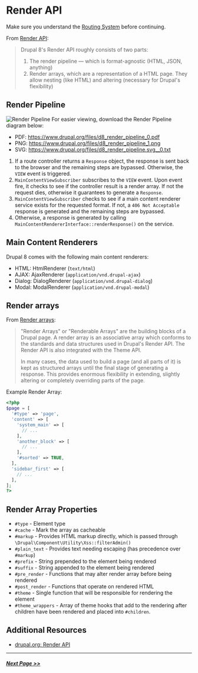 # Render API

Make sure you understand the [Routing System](4.4-essential-apis-routing.md) before continuing.

From [Render API](https://www.drupal.org/docs/8/api/render-api):
> Drupal 8's Render API roughly consists of two parts:
>
> 1. The render pipeline — which is format-agnostic (HTML, JSON, anything)
> 2. Render arrays, which are a representation of a HTML page. They allow nesting (like HTML) and altering (necessary for Drupal's flexibility)

## Render Pipeline
![Render Pipeline](images/render-pipeline.png "Render Pipeline")
For easier viewing, download the Render Pipeline diagram below:
- PDF: https://www.drupal.org/files/d8_render_pipeline_0.pdf
- PNG: https://www.drupal.org/files/d8_render_pipeline_1.png
- SVG: https://www.drupal.org/files/d8_render_pipeline.svg__0.txt

1. If a route controller returns a `Response` object, the response is sent back to the browser and the remaining steps are bypassed. Otherwise, the `VIEW` event is triggered.
2. `MainContentViewSubscriber` subscribes to the `VIEW` event. Upon event fire, it checks to see if the controller result is a render array. If not the request dies, otherwise it guarantees to generate a `Response`.
3. `MainContentViewSubscriber` checks to see if a main content renderer service exists for the requested format. If not, a `406 Not Acceptable` response is generated and the remaining steps are bypassed.
4. Otherwise, a response is generated by calling `MainContentRendererInterface::renderResponse()` on the service.

## Main Content Renderers

Drupal 8 comes with the following main content renderers:

- HTML: HtmlRenderer (`text/html`)
- AJAX: AjaxRenderer (`application/vnd.drupal-ajax`)
- Dialog: DialogRenderer (`application/vnd.drupal-dialog`)
- Modal: ModalRenderer (`application/vnd.drupal-modal`)

## Render arrays

From [Render arrays](https://www.drupal.org/docs/8/api/render-api/render-arrays):
> "Render Arrays" or "Renderable Arrays" are the building blocks of a Drupal page. A render array is an associative array which conforms to the standards and data structures used in Drupal's Render API. The Render API is also integrated with the Theme API.
>
> In many cases, the data used to build a page (and all parts of it) is kept as structured arrays until the final stage of generating a response. This provides enormous flexibility in extending, slightly altering or completely overriding parts of the page.

Example Render Array:
```php
<?php
$page = [
  '#type' => 'page',
  'content' => [
    'system_main' => [
      // ...
    ],
    'another_block' => [
      // ...
    ],
    '#sorted' => TRUE,
  ],
  'sidebar_first' => [
    // ...
  ],
];
?>
```

## Render Array Properties

- `#type` - Element type
- `#cache` - Mark the array as cacheable
- `#markup` - Provides HTML markup directly, which is passed through `\Drupal\Component\Utility\Xss::filterAdmin()`
- `#plain_text` - Provides text needing escaping (has precedence over `#markup`)
- `#prefix` - String prepended to the element being rendered
- `#suffix` - String appended to the element being rendered
- `#pre_render` - Functions that may alter render array before being rendered
- `#post_render` - Functions that operate on rendered HTML
- `#theme` - Single function that will be responsible for rendering the element
- `#theme_wrappers` - Array of theme hooks that add to the rendering after children have been rendered and placed into `#children`.

## Additional Resources
- [drupal.org: Render API](https://www.drupal.org/docs/8/api/render-api)

---

##### [Next Page >>](4.4-essential-apis-services.md)
